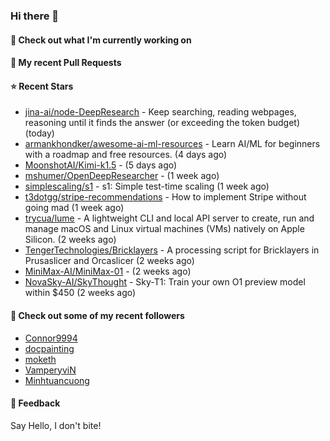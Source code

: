### Hi there 👋

#### 👷 Check out what I'm currently working on

#### 🔨 My recent Pull Requests


#### ⭐ Recent Stars

- [jina-ai/node-DeepResearch](https://github.com/jina-ai/node-DeepResearch) - Keep searching, reading webpages, reasoning until it finds the answer (or exceeding the token budget) (today)
- [armankhondker/awesome-ai-ml-resources](https://github.com/armankhondker/awesome-ai-ml-resources) - Learn AI/ML for beginners with a roadmap and free resources.  (4 days ago)
- [MoonshotAI/Kimi-k1.5](https://github.com/MoonshotAI/Kimi-k1.5) -  (5 days ago)
- [mshumer/OpenDeepResearcher](https://github.com/mshumer/OpenDeepResearcher) -  (1 week ago)
- [simplescaling/s1](https://github.com/simplescaling/s1) - s1: Simple test-time scaling (1 week ago)
- [t3dotgg/stripe-recommendations](https://github.com/t3dotgg/stripe-recommendations) - How to implement Stripe without going mad (1 week ago)
- [trycua/lume](https://github.com/trycua/lume) - A lightweight CLI and local API server to create, run and manage macOS and Linux virtual machines (VMs) natively on Apple Silicon. (2 weeks ago)
- [TengerTechnologies/Bricklayers](https://github.com/TengerTechnologies/Bricklayers) - A processing script for Bricklayers in Prusaslicer and Orcaslicer (2 weeks ago)
- [MiniMax-AI/MiniMax-01](https://github.com/MiniMax-AI/MiniMax-01) -  (2 weeks ago)
- [NovaSky-AI/SkyThought](https://github.com/NovaSky-AI/SkyThought) - Sky-T1: Train your own O1 preview model within $450 (2 weeks ago)

#### 👯 Check out some of my recent followers

- [Connor9994](https://github.com/Connor9994)
- [docpainting](https://github.com/docpainting)
- [moketh](https://github.com/moketh)
- [VamperyviN](https://github.com/VamperyviN)
- [Minhtuancuong](https://github.com/Minhtuancuong)

#### 💬 Feedback

Say Hello, I don't bite!